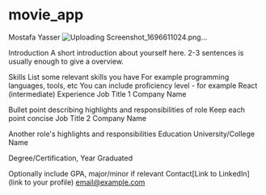 # movie_app

Mostafa Yasser
![Uploading Screenshot_1696611024.png…]()


Introduction
A short introduction about yourself here. 2-3 sentences is usually enough to give a overview.

Skills
List some relevant skills you have
For example programming languages, tools, etc
You can include proficiency level - for example React (intermediate)
Experience
Job Title 1
Company Name

Bullet point describing highlights and responsibilities of role
Keep each point concise
Job Title 2
Company Name

Another role's highlights and responsibilities
Education
University/College Name

Degree/Certification, Year Graduated

Optionally include GPA, major/minor if relevant
Contact[Link to LinkedIn](link to your profile)
email@example.com

